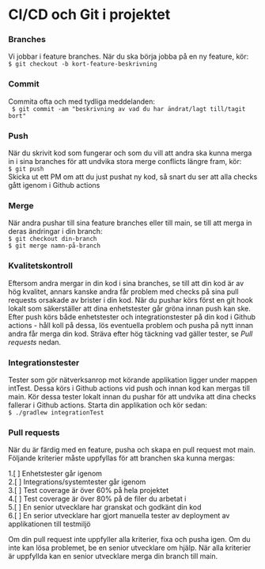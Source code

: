 # CI/CD och Git i projektet

### Branches
Vi jobbar i feature branches. När du ska börja jobba på en ny feature, kör:  
```$ git checkout -b kort-feature-beskrivning```

### Commit
Commita ofta och med tydliga meddelanden:  
``` $ git commit -am "beskrivning av vad du har ändrat/lagt till/tagit bort"```

### Push
När du skrivit kod som fungerar och som du vill att andra ska kunna merga in i sina branches för att
undvika stora merge conflicts längre fram, kör:  
```$ git push```  
Skicka ut ett PM om att du just pushat ny kod, så snart du ser att alla checks gått igenom i Github actions

### Merge
När andra pushar till sina feature branches eller till main, se till att merga in deras ändringar i din branch:  
```$ git checkout din-branch```  
```$ git merge namn-på-branch```

### Kvalitetskontroll
Eftersom andra mergar in din kod i sina branches, se till att din kod är av hög kvalitet, annars kanske andra
får problem med checks på sina pull requests orsakade av brister i din kod. När du pushar körs först en git hook
lokalt som säkerställer att dina enhetstester går gröna innan push kan ske. Efter push körs både enhetstester och
integrationstester på din kod i Github actions - håll koll på dessa, lös eventuella problem och pusha på nytt innan
andra får merga din kod. Sträva efter hög täckning vad gäller tester, se *Pull requests* nedan.

### Integrationstester
Tester som gör nätverksanrop mot körande applikation ligger under mappen intTest. Dessa körs i Github actions
vid push och innan kod kan mergas till main. Kör dessa tester lokalt innan du pushar för att undvika att
dina checks fallerar i Github actions. Starta din applikation och kör sedan:  
```$ ./gradlew integrationTest```

### Pull requests
När du är färdig med en feature, pusha och skapa en pull request mot main. Följande kriterier måste uppfyllas för
att branchen ska kunna mergas:

1.[ ] Enhetstester går igenom  
2.[ ] Integrations/systemtester går igenom  
3.[ ] Test coverage är över 60% på hela projektet  
4.[ ] Test coverage är över 80% på de filer du arbetat i  
5.[ ] En senior utvecklare har granskat och godkänt din kod  
6.[ ] En serior utvecklare har gjort manuella tester av deployment av applikationen till testmiljö  

Om din pull request inte uppfyller alla kriterier, fixa och pusha igen. Om du inte kan lösa problemet, be en senior utvecklare
om hjälp. När alla kriterier är uppfyllda kan en senior utvecklare merga din branch till main.




